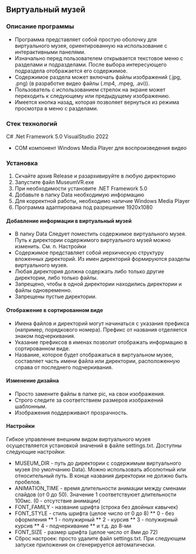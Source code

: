 ## Виртуальный музей

### Описание программы
* Программа представляет собой простую оболочку для виртуального музея, ориентированную на использование с интерактивными панелями.
* Изначально перед пользователем открывается текстовое меню с разделами и подразделами. После выбора интересующего подраздела отображается его содержимое.
* Содержимое раздела может включать файлы изображений (.jpg, .png) (в разработке видео файлы (.mp4, .mpeg, .avi)).
* Пользователь с использованием стрелок на экране может переходить к следующему или предыдущему изображению.
* Имеется кнопка назад, которая позволяет вернуться из режима просмотра в меню с разделами.

### Стек технологий
C# .Net Framework 5.0 VisualStudio 2022
+ COM компонент Windows Media Player для воспроизведения видео

### Установка 
1. Скчайте архив Release и разархивируйте в любую директорию
2. Запустите файл MuseumVR.exe
3. При необходимости установите .NET Framework 5.0
4. Добавьте в папку Data необходимую информацию
5. Для корректной работы, необходимо наличие Windows Media Player
6. Программа адаптирована под разрешение 1920х1080

#### Добавление информации в виртуальный музей
* В папку Data Следует поместить содержимое виртуального музея. Путь к директории содержимого виртуального музей можно изменить. См. п. Настройки
* Содержимое представляет собой иерхическую структуру вложенных директорий. Из имен директорий формируются разделы виртуального музея.
* Любая директория должна содержать либо только другие директории, либо только файлы. 
* Запрещено, чтобы в одной директории находились директории и файлы одновременно.
* Запрещены пустые директории.

#### Отображение в сортированном виде
* Имена файлов и директорий могут начинаться с указания префикса (например, порядкового номера). Префикс от названия отделяется знаком подчеркивания.
* Указание префиксов в именах позволит отображать информацию в сортированном виде.
* Название, которое будет отображаться в виртуальном музее, составляет часть имени файла или директории, расположенную справа от последнего подчеркивания.

#### Изменение дизайна
* Просто замените файлы в папке pic, на свои изображения.
* Строго следите за соответствием размеров изображений шаблонным.
* Изображения поддерживают прозрачность.

#### Настройки
Гибкое управление внешним видом виртуального музея осуществляется установкой значений в файле settings.txt. Доступны следующие настройки:
* MUSEUM_DIR - путь до директории с содержимым виртуального музея (по умолчанию Data). Можно использовать абсолютный или относительный путь. В конце названия директории не должно быть пробелов.
* ANIMATION_TIME - время длительности анимации между сменами слайдов (от 0 до 50). Значение 1 соответствуюет длительности 100мс. (0 - отсутствие анимации) 
* FONT_FAMILY - название шрифта (строка без двойных кавычек)
* FONT_STYLE - стиль шрифта (целое число от 0 до 8)
  ** 0 - без оформления
  ** 1 - полужирный
  ** 2 - курсив
  ** 3 - полужирный курсив
  ** 4 - подчеркивание
  ** и т.д. до 8-ми
* FONT_SIZE - размер шрифта (целое число от 8ми до 72)
* Сброс настроек: просто удалите файл settings.txt. При следующем запуске приложения он сгенерируется автоматически.

